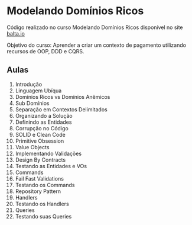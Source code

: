# Modelando Domínios Ricos

Código realizado no curso Modelando Domínios Ricos disponível no site [balta.io](https://balta.io/cursos)

Objetivo do curso: Aprender a criar um contexto de pagamento utilizando recursos de OOP, DDD e CQRS.

## Aulas

1. Introdução
1. Linguagem Ubíqua
1. Domínios Ricos vs Domínios Anêmicos
1. Sub Domínios
1. Separação em Contextos Delimitados
1. Organizando a Solução
1. Definindo as Entidades
1. Corrupção no Código
1. SOLID e Clean Code
1. Primitive Obsession
1. Value Objects
1. Implementando Validações
1. Design By Contracts
1. Testando as Entidades e VOs
1. Commands
1. Fail Fast Validations
1. Testando os Commands
1. Repository Pattern
1. Handlers
1. Testando os Handlers
1. Queries
1. Testando suas Queries
